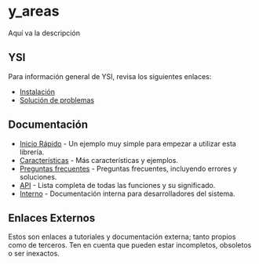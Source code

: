 # y_areas

Aquí va la descripción

## YSI

Para información general de YSI, revisa los siguientes enlaces:

* [Instalación](../instalacion.md)
* [Solución de problemas](../solucion-problemas.md)

## Documentación

* [Inicio Rápido](y_areas/inicio-rapido.md) - Un ejemplo muy simple para empezar a utilizar esta librería.
* [Características](y_areas/caracteristicas.md) - Más características y ejemplos.
* [Preguntas frecuentes](y_areas/preguntas-frecuentes.md) - Preguntas frecuentes, incluyendo errores y soluciones.
* [API](y_areas/api.md) - Lista completa de todas las funciones y su significado.
* [Interno](y_areas/interno.md) - Documentación interna para desarrolladores del sistema.

## Enlaces Externos

Estos son enlaces a tutoriales y documentación externa; tanto propios como de terceros. Ten en cuenta que pueden estar incompletos, obsoletos o ser inexactos.
